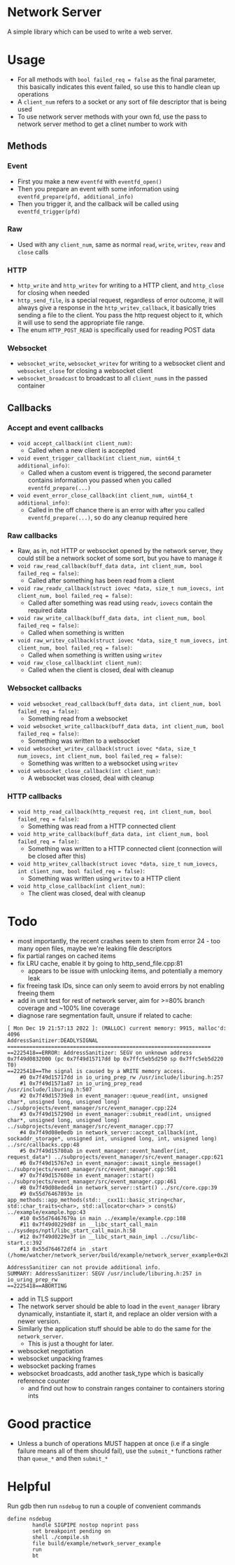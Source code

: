 # Network Server
A simple library which can be used to write a web server.

# Usage
- For all methods with `bool failed_req = false` as the final parameter, this basically indicates this event failed, so use this to handle clean up operations
- A `client_num` refers to a socket or any sort of file descriptor that is being used
- To use network server methods with your own fd, use the pass to network server method to get a clinet number to work with

## Methods
### Event
- First you make a new `eventfd` with `eventfd_open()`
- Then you prepare an event with some information using `eventfd_prepare(pfd, additional_info)`
- Then you trigger it, and the callback will be called using `eventfd_trigger(pfd)`

### Raw
- Used with any `client_num`, same as normal `read`, `write`, `writev`, `reav` and `close` calls

### HTTP
- `http_write` and `http_writev` for writing to a HTTP client, and `http_close` for closing when needed
- `http_send_file`, is a special request, regardless of error outcome, it will always give a response in the `http_writev_callback`, it basically tries sending a file to the client. You pass the http request object to it, which it will use to send the appropriate file range.
- The enum `HTTP_POST_READ` is specifically used for reading POST data

### Websocket
- `websocket_write`, `websocket_writev` for writing to a websocket client and `websocket_close` for closing a websocket client
- `websocket_broadcast` to broadcast to all `client_num`s in the passed container
## Callbacks
### Accept and event callbacks
- `void accept_callback(int client_num)`:
  - Called when a new client is accepted
- `void event_trigger_callback(int client_num, uint64_t additional_info)`:
  - Called when a custom event is triggered, the second parameter contains information you passed when you called `eventfd_prepare(...)`
- `void event_error_close_callback(int client_num, uint64_t additional_info)`:
  - Called in the off chance there is an error with after you called `eventfd_prepare(...)`, so do any cleanup required here

### Raw callbacks
- Raw, as in, not HTTP or websocket opened by the network server, they could still be a network socket of some sort, but you have to manage it
- `void raw_read_callback(buff_data data, int client_num, bool failed_req = false)`:
  - Called after something has been read from a client
- `void raw_readv_callback(struct iovec *data, size_t num_iovecs, int client_num, bool failed_req = false)`:
  - Called after something was read using `readv`, `iovecs` contain the required data
- `void raw_write_callback(buff_data data, int client_num, bool failed_req = false)`:
  - Called when something is written
- `void raw_writev_callback(struct iovec *data, size_t num_iovecs, int client_num, bool failed_req = false)`:
  - Called when something is written using `writev`
- `void raw_close_callback(int client_num)`:
  - Called when the client is closed, deal with cleanup

### Websocket callbacks
- `void websocket_read_callback(buff_data data, int client_num, bool failed_req = false)`:
  - Something read from a websocket
- `void websocket_write_callback(buff_data data, int client_num, bool failed_req = false)`:
  - Something was written to a websocket
- `void websocket_writev_callback(struct iovec *data, size_t num_iovecs, int client_num, bool failed_req = false)`:
  - Something was written to a websocket using `writev`
- `void websocket_close_callback(int client_num)`:
  - A websocket was closed, deal with cleanup

### HTTP callbacks
- `void http_read_callback(http_request req, int client_num, bool failed_req = false)`:
  - Something was read from a HTTP connected client
- `void http_write_callback(buff_data data, int client_num, bool failed_req = false)`:
  - Something was written to a HTTP connected client (connection will be closed after this)
- `void http_writev_callback(struct iovec *data, size_t num_iovecs, int client_num, bool failed_req = false)`:
  - Something was written using `writev` to a HTTP client
- `void http_close_callback(int client_num)`:
  - The client was closed, deal with cleanup

# Todo
- most importantly, the recent crashes seem to stem from error 24 - too many open files, maybe we're leaking file descriptors
- fix partial ranges on cached items
- fix LRU cache, enable it by going to http_send_file.cpp:81
  - appears to be issue with unlocking items, and potentially a memory leak
- fix freeing task IDs, since can only seem to avoid errors by not enabling freeing them
- add in unit test for rest of network server, aim for >=80% branch coverage and ~100% line coverage
- diagnose rare segmentation fault, unsure if related to cache:
```
[ Mon Dec 19 21:57:13 2022 ]: (MALLOC) current memory: 9915, malloc'd: 4096
AddressSanitizer:DEADLYSIGNAL
=================================================================
==2225418==ERROR: AddressSanitizer: SEGV on unknown address 0x7f49d0832000 (pc 0x7f49d15717dd bp 0x7ffc5eb5d250 sp 0x7ffc5eb5d220 T0)
==2225418==The signal is caused by a WRITE memory access.
    #0 0x7f49d15717dd in io_uring_prep_rw /usr/include/liburing.h:257
    #1 0x7f49d1571a87 in io_uring_prep_read /usr/include/liburing.h:507
    #2 0x7f49d15739e8 in event_manager::queue_read(int, unsigned char*, unsigned long, unsigned long) ../subprojects/event_manager/src/event_manager.cpp:224
    #3 0x7f49d157290d in event_manager::submit_read(int, unsigned char*, unsigned long, unsigned long) ../subprojects/event_manager/src/event_manager.cpp:77
    #4 0x7f49d08e0edb in network_server::accept_callback(int, sockaddr_storage*, unsigned int, unsigned long, int, unsigned long) ../src/callbacks.cpp:48
    #5 0x7f49d15780ab in event_manager::event_handler(int, request_data*) ../subprojects/event_manager/src/event_manager.cpp:621
    #6 0x7f49d15767e3 in event_manager::await_single_message() ../subprojects/event_manager/src/event_manager.cpp:501
    #7 0x7f49d157608e in event_manager::start() ../subprojects/event_manager/src/event_manager.cpp:461
    #8 0x7f49d08eded4 in network_server::start() ../src/core.cpp:39
    #9 0x55d76467893e in app_methods::app_methods(std::__cxx11::basic_string<char, std::char_traits<char>, std::allocator<char> > const&) ../example/example.hpp:43
    #10 0x55d76467679a in main ../example/example.cpp:108
    #11 0x7f49d0229d8f in __libc_start_call_main ../sysdeps/nptl/libc_start_call_main.h:58
    #12 0x7f49d0229e3f in __libc_start_main_impl ../csu/libc-start.c:392
    #13 0x55d764672df4 in _start (/home/watcher/network_server/build/example/network_server_example+0x2bdf4)

AddressSanitizer can not provide additional info.
SUMMARY: AddressSanitizer: SEGV /usr/include/liburing.h:257 in io_uring_prep_rw
==2225418==ABORTING
```
- add in TLS support
- The network server should be able to load in the `event_manager` library dynamically, instantiate it, start it, and replace an older version with a newer version.
- Similarly the application stuff should be able to do the same for the `network_server`.
  - This is just a thought for later.
- websocket negotiation
- websocket unpacking frames
- websocket packing frames
- websocket broadcasts, add another task_type which is basically reference counter
  - and find out how to constrain ranges container to containers storing ints

# Good practice
- Unless a bunch of operations MUST happen at once (i.e if a single failure means all of them should fail), use the `submit_*` functions rather than `queue_*` and then `submit_*`

# Helpful
Run gdb then run `nsdebug` to run a couple of convenient commands
```
define nsdebug
        handle SIGPIPE nostop noprint pass
        set breakpoint pending on
        shell ./compile.sh
        file build/example/network_server_example
        run
        bt
```

